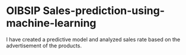 # OIBSIP Sales-prediction-using-machine-learning
I have created a predictive model and analyzed sales rate based on the advertisement of the products. 
